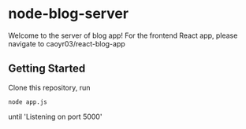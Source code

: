 # node-blog-server
Welcome to the server of blog app! For the frontend React app, please navigate to caoyr03/react-blog-app

## Getting Started
Clone this repository, run
```
node app.js
```
until 'Listening on port 5000'
